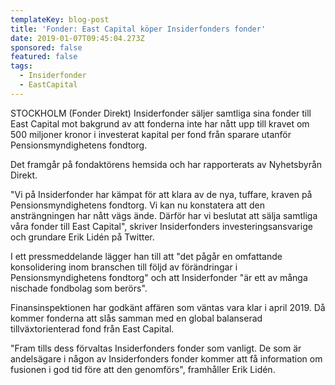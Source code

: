 ```yaml
---
templateKey: blog-post
title: 'Fonder: East Capital köper Insiderfonders fonder'
date: 2019-01-07T09:45:04.273Z
sponsored: false
featured: false
tags:
  - Insiderfonder
  - EastCapital
---
```

STOCKHOLM (Fonder Direkt) Insiderfonder säljer samtliga sina fonder till East Capital mot bakgrund av att fonderna inte har nått upp till kravet om 500 miljoner kronor i investerat kapital per fond från sparare utanför Pensionsmyndighetens fondtorg.

Det framgår på fondaktörens hemsida och har rapporterats av Nyhetsbyrån Direkt.

"Vi på Insiderfonder har kämpat för att klara av de nya, tuffare, kraven på Pensionsmyndighetens fondtorg. Vi kan nu konstatera att den ansträngningen har nått vägs ände. Därför har vi beslutat att sälja samtliga våra fonder till East Capital", skriver Insiderfonders investeringsansvarige och grundare Erik Lidén på Twitter.

I ett pressmeddelande lägger han till att "det pågår en omfattande konsolidering inom branschen till följd av förändringar i Pensionsmyndighetens fondtorg" och att Insiderfonder "är ett av många nischade fondbolag som berörs".

Finansinspektionen har godkänt affären som väntas vara klar i april 2019. Då kommer fonderna att slås samman med en global balanserad tillväxtorienterad fond från East Capital.

"Fram tills dess förvaltas Insiderfonders fonder som vanligt. De som är andelsägare i någon av Insiderfonders fonder kommer att få information om fusionen i god tid före att den genomförs", framhåller Erik Lidén.
